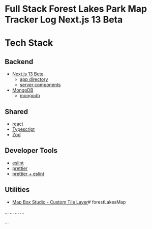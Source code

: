 # Full Stack Forest Lakes Park Map Tracker Log Next.js 13 Beta

# Tech Stack

## Backend

- [Next.js 13 Beta](https://beta.nextjs.org/docs)
  - [app directory](https://beta.nextjs.org/docs/routing/fundamentals)
  - [server components](https://beta.nextjs.org/docs/rendering/server-and-client-components)
- [MongoDB](https://www.mongodb.com/)
  - [mongodb](https://www.npmjs.com/package/mongodb)

## Shared

- [react](https://reactjs.org/)
- [Typescript](https://www.typescriptlang.org/)
- [Zod](https://zod.dev/)

## Developer Tools

- [eslint](https://eslint.org/)
- [prettier](https://prettier.io/)
- [prettier + eslint](https://github.com/prettier/eslint-plugin-prettier)

## Utilities

- [Map Box Studio - Custom Tile Layer](https://www.mapbox.com/mapbox-studio)# forestLakesMap

...
...
...
...

...